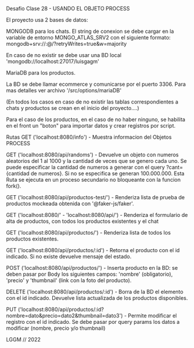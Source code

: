 Desafio Clase 28 - USANDO EL OBJETO PROCESS

El proyecto usa 2 bases de datos:

MONGODB para los chats. El string de conexion se debe cargar en la variable de entorno MONGO_ATLAS_SRV2 con el siguiente formato:
mongodb+srv://:@/?retryWrites=true&w=majority

En caso de no existir se debe usar una BD local 'mongodb://localhost:27017/luisgagm'

MariaDB para los productos.

La BD se debe llamar ecommerce y comunicarse por el puerto 3306. Para mas detalles ver archivo '/src/options/mariaDB'

(En todos los casos en caso de no existir las tablas correspondientes a chats y productos se crean en el inicio del proyecto....)

Para el caso de los productos, en el caso de no haber ninguno, se habilita en el front un "boton" para importar datos y crear registros por script.

Rutas
GET ('localhost:8080/info') - Muestra informacion del Objetos PROCESS

GET ('localhost:8080/api/randoms') - Devuelve un objeto con numeros aleatorios del 1 al 1000 y la cantidad de veces que se genero cada uno. Se puede especificar la cantidad de numeros a generar con el query ?cant={cantidad de numeros}. Si no se especifica se generan 100.000.000. Esta Ruta se ejecuta en un proceso secundario no bloqueante con la funcion fork().

GET ('localhost:8080/api/productos-test/') - Renderiza lista de prueba de productos mockeada obtenida con '@faker-js/faker'.

GET ('localhost:8080/' - 'localhost:8080/api/') - Renderiza el formulario de alta de productos, con todos los productos existentes y el chat

GET ('localhost:8080/api/productos/') - Renderiza lista de todos los productos existentes.

GET ('localhost:8080/api/productos/:id') - Retorna el producto con el id indicado. Si no existe devuelve mensaje del estado.

POST ('localhost:8080/api/productos/') - Inserta producto en la BD: se deben pasar por Body los siguientes campos: 'nombre' (obligatorio), 'precio' y 'thumbnail' (link con la foto del producto).

DELETE ('localhost:8080/api/productos/:id') - Borra de la BD el elemento con el id indicado. Devuelve lista actualizada de los productos disponibles.

PUT ('localhost:8080/api/productos/:id?nombre=dato&precio=dato2&thumbnail=dato3') - Permite modificar el registro con el id indicado. Se debe pasar por query params los datos a modificar (nombre, precio y/o thumbnail)

LGGM // 2022